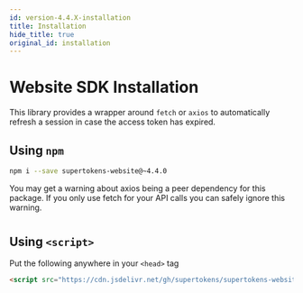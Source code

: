 ```yaml
---
id: version-4.4.X-installation
title: Installation
hide_title: true
original_id: installation
---
```


# Website SDK Installation

This library provides a wrapper around ```fetch``` or ```axios``` to automatically refresh a session in case the access token has expired.

## Using ```npm```

```bash
npm i --save supertokens-website@~4.4.0
```

<div class="specialNote" style="margin-bottom: 40px">
You may get a warning about axios being a peer dependency for this package. If you only use fetch for your API calls you can safely ignore this warning.
</div>

## Using ```<script>```
Put the following anywhere in your ```<head>``` tag

```html
<script src="https://cdn.jsdelivr.net/gh/supertokens/supertokens-website@4.4/bundle/bundle.js"></script>
```
